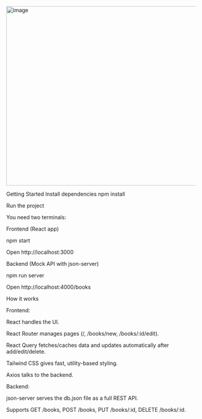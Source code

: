 <img width="951" height="478" alt="image" src="https://github.com/user-attachments/assets/24685dc5-7490-432a-94fd-0043defdf2f1" />


Getting Started
Install dependencies
npm install

Run the project

You need two terminals:

Frontend (React app)

npm start


Open http://localhost:3000

Backend (Mock API with json-server)

npm run server


Open http://localhost:4000/books

How it works

Frontend:

React handles the UI.

React Router manages pages (/, /books/new, /books/:id/edit).

React Query fetches/caches data and updates automatically after add/edit/delete.

Tailwind CSS gives fast, utility-based styling.

Axios talks to the backend.

Backend:

json-server serves the db.json file as a full REST API.

Supports GET /books, POST /books, PUT /books/:id, DELETE /books/:id.
